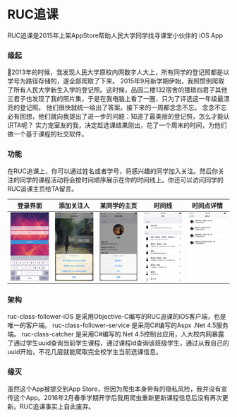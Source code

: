 
# RUC追课

RUC追课是2015年上架AppStore帮助人民大学同学找寻课堂小伙伴的 iOS App

### 缘起

2013年的时候，我发现人民大学原校内网数字人大上，所有同学的登记照都是以学号为路径存储的，遂全部爬取了下来。
2015年9月新学期伊始，我照惯例爬取了所有人民大学新生入学的登记照。这时候，品园二楼132宿舍的猥琐四君子其他三君子也发现了我的照片集，于是在我电脑上看了一圈，只为了评选这一年级最漂亮的登记照。
他们很快就统一给出了答案。接下来的一周都念念不忘。
念念不忘必有回想，他们就向我提出了进一步的问题：知道了最美丽的登记照，怎么才能认识TA呢？
实力宠室友的我，决定趁选课结果刚出，花了一个周末的时间，为他们做一个基于课程的社交软件。

### 功能

在RUC追课上，你可以通过姓名或者学号，将感兴趣的同学加入关注。然后你关注的同学的课程活动将会按时间顺序展示在你的时间线上。你还可以访问同学的RUC追课主页给TA留言。

|登录界面|添加关注人|某同学的主页|时间线|时间点详情|
|:-:|:-:|:-:|:-:|:-:|
|![登录界面](https://github.com/limitMe/ruc-class-follower-ios/blob/master/screenshots/P1.jpg)|![添加关注人](https://github.com/limitMe/ruc-class-follower-ios/blob/master/screenshots/P4.jpg)|![某同学的主页](https://github.com/limitMe/ruc-class-follower-ios/blob/master/screenshots/P2.jpg)|![时间线](https://github.com/limitMe/ruc-class-follower-ios/blob/master/screenshots/P5.jpg)|![时间点详情](https://github.com/limitMe/ruc-class-follower-ios/blob/master/screenshots/P3.jpg)|

### 架构

ruc-class-follower-iOS 是采用Objective-C编写的RUC追课的iOS客户端，也是唯一的客户端。
ruc-class-follower-service 是采用C#编写的Aspx .Net 4.5服务端。
ruc-class-catcher 是采用C#编写的.Net 4.5控制台应用，人大校内网暴露了通过学生uuid查询当前学生课程，通过课程id查询该班级学生，通过从我自己的uuid开始，不花几层就能爬取完全校学生当前选课信息。

### 缘灭

虽然这个App被提交到App Store，但因为爬虫本身带有的隐私风险，我并没有宣传这个App。2016年2月春季学期开学后我用爬虫重新更新课程信息后没有再次更新。RUC追课事实上自此废弃。